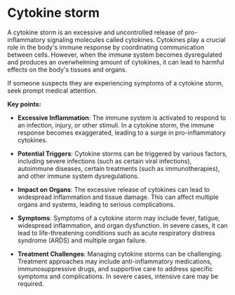 # Cytokine storm

A cytokine storm is an excessive and uncontrolled release of pro-inflammatory signaling molecules called cytokines. Cytokines play a crucial role in the body's immune response by coordinating communication between cells. However, when the immune system becomes dysregulated and produces an overwhelming amount of cytokines, it can lead to harmful effects on the body's tissues and organs.

If someone suspects they are experiencing symptoms of a cytokine storm, seek prompt medical attention.

**Key points:**

* **Excessive Inflammation**: The immune system is activated to respond to an infection, injury, or other stimuli. In a cytokine storm, the immune response becomes exaggerated, leading to a surge in pro-inflammatory cytokines.

* **Potential Triggers**: Cytokine storms can be triggered by various factors, including severe infections (such as certain viral infections), autoimmune diseases, certain treatments (such as immunotherapies), and other immune system dysregulations.

* **Impact on Organs**: The excessive release of cytokines can lead to widespread inflammation and tissue damage. This can affect multiple organs and systems, leading to serious complications.

* **Symptoms**: Symptoms of a cytokine storm may include fever, fatigue, widespread inflammation, and organ dysfunction. In severe cases, it can lead to life-threatening conditions such as acute respiratory distress syndrome (ARDS) and multiple organ failure.

* **Treatment Challenges**: Managing cytokine storms can be challenging. Treatment approaches may include anti-inflammatory medications, immunosuppressive drugs, and supportive care to address specific symptoms and complications. In severe cases, intensive care may be required.
